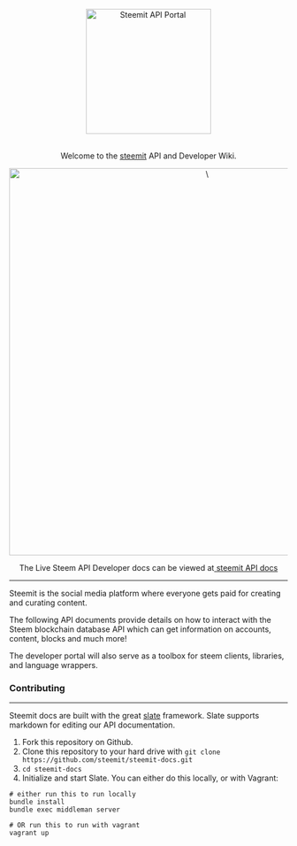 <p align="center">
  <img src="https://s26.postimg.org/ym15dnr9l/steem_logo.png" alt="Steemit API Portal" width="226">
  <br>
  <br>
  
</p>

<p align="center">Welcome to the <a href="https://steemit.com" target="_blank">steemit</a> API and Developer Wiki.</p>

<p align="center"><img src="https://s26.postimg.org/xih11p6mh/dev_promo.png" width=700 alt="\"></p>

<p align="center">The Live Steem API Developer docs can be viewed at<a href="https://steemit.github.io/steemit-docs" target="_blank"> steemit API docs</a></p>

------------------------------

Steemit is the social media platform where everyone gets paid for creating and curating content.

The following API documents provide details on how to interact with the Steem blockchain database API which can get information on accounts, content, blocks and much more!

The developer portal will also serve as a toolbox for steem clients, libraries, and language wrappers.

### Contributing
------------------------------

Steemit docs are built with the great [slate](https://github.com/lord/slate) framework.  Slate supports markdown for editing our API documentation. 

1. Fork this repository on Github.
2. Clone this repository to your hard drive with `git clone https://github.com/steemit/steemit-docs.git`
3. `cd steemit-docs`
4. Initialize and start Slate. You can either do this locally, or with Vagrant:

```shell
# either run this to run locally
bundle install
bundle exec middleman server

# OR run this to run with vagrant
vagrant up
```

